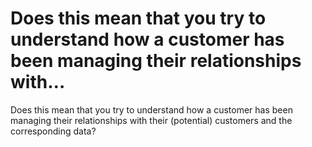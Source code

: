 # Does this mean that you try to understand how a customer has been managing their relationships with…

Does this mean that you try to understand how a customer has been managing their relationships with their (potential) customers and the corresponding data?